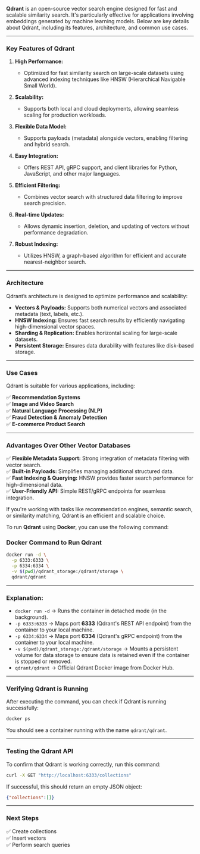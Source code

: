 **Qdrant** is an open-source vector search engine designed for fast and scalable similarity search. It's particularly effective for applications involving embeddings generated by machine learning models. Below are key details about Qdrant, including its features, architecture, and common use cases.

---

### **Key Features of Qdrant**
1. **High Performance:**  
   - Optimized for fast similarity search on large-scale datasets using advanced indexing techniques like HNSW (Hierarchical Navigable Small World).

2. **Scalability:**  
   - Supports both local and cloud deployments, allowing seamless scaling for production workloads.

3. **Flexible Data Model:**  
   - Supports payloads (metadata) alongside vectors, enabling filtering and hybrid search.

4. **Easy Integration:**  
   - Offers REST API, gRPC support, and client libraries for Python, JavaScript, and other major languages.

5. **Efficient Filtering:**  
   - Combines vector search with structured data filtering to improve search precision.

6. **Real-time Updates:**  
   - Allows dynamic insertion, deletion, and updating of vectors without performance degradation.

7. **Robust Indexing:**  
   - Utilizes HNSW, a graph-based algorithm for efficient and accurate nearest-neighbor search.

---

### **Architecture**
Qdrant’s architecture is designed to optimize performance and scalability:

- **Vectors & Payloads:** Supports both numerical vectors and associated metadata (text, labels, etc.).
- **HNSW Indexing:** Ensures fast search results by efficiently navigating high-dimensional vector spaces.
- **Sharding & Replication:** Enables horizontal scaling for large-scale datasets.
- **Persistent Storage:** Ensures data durability with features like disk-based storage.

---

### **Use Cases**
Qdrant is suitable for various applications, including:

✅ **Recommendation Systems**  
✅ **Image and Video Search**  
✅ **Natural Language Processing (NLP)**  
✅ **Fraud Detection & Anomaly Detection**  
✅ **E-commerce Product Search**  

---

### **Advantages Over Other Vector Databases**
✅ **Flexible Metadata Support:** Strong integration of metadata filtering with vector search.  
✅ **Built-in Payloads:** Simplifies managing additional structured data.  
✅ **Fast Indexing & Querying:** HNSW provides faster search performance for high-dimensional data.  
✅ **User-Friendly API:** Simple REST/gRPC endpoints for seamless integration.  

If you're working with tasks like recommendation engines, semantic search, or similarity matching, Qdrant is an 
efficient and scalable choice. 

To run **Qdrant** using **Docker**, you can use the following command:

### **Docker Command to Run Qdrant**
```bash
docker run -d \
  -p 6333:6333 \
  -p 6334:6334 \
  -v $(pwd)/qdrant_storage:/qdrant/storage \
  qdrant/qdrant
```

---

### **Explanation:**
- `docker run -d` → Runs the container in detached mode (in the background).
- `-p 6333:6333` → Maps port **6333** (Qdrant's REST API endpoint) from the container to your local machine.
- `-p 6334:6334` → Maps port **6334** (Qdrant's gRPC endpoint) from the container to your local machine.
- `-v $(pwd)/qdrant_storage:/qdrant/storage` → Mounts a persistent volume for data storage to ensure data is retained even if the container is stopped or removed.
- `qdrant/qdrant` → Official Qdrant Docker image from Docker Hub.

---

### **Verifying Qdrant is Running**
After executing the command, you can check if Qdrant is running successfully:

```bash
docker ps
```

You should see a container running with the name `qdrant/qdrant`.

---

### **Testing the Qdrant API**
To confirm that Qdrant is working correctly, run this command:

```bash
curl -X GET "http://localhost:6333/collections"
```

If successful, this should return an empty JSON object:

```json
{"collections":[]}
```

---

### **Next Steps**
✅ Create collections  
✅ Insert vectors  
✅ Perform search queries  
